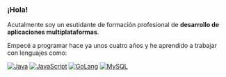 ### ¡Hola!

Acutalmente soy un esutidante de formación profesional de **desarrollo de aplicaciones multiplataformas**.

Empecé a programar hace ya unos cuatro años y he aprendido a trabajar con lenguajes como:

[![Java](https://img.shields.io/badge/Java-007396?style=for-the-badge&logo=java&logoColor=white&labelColor=101010)]()
[![JavaScript](https://img.shields.io/badge/JavaScript-F7DF1E?style=for-the-badge&logo=javascript&logoColor=white&labelColor=101010)]()
[![GoLang](https://img.shields.io/badge/JavaScript-F7DF1E?style=for-the-badge&logo=javascript&logoColor=white&labelColor=101010)]()
[![MySQL](https://img.shields.io/badge/Xcode-1575F9?style=for-the-badge&logo=xcode&logoColor=white&labelColor=101010)]()
